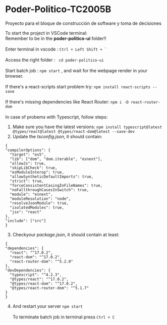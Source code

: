 # Poder-Politico-TC2005B
Proyecto para el bloque de construcción de software y toma de decisiones


To start the project in VSCode terminal: 
<br />
Remember to be in the **poder-politico-ui** folder!! <br /> <br />
Enter terminal in vscode : ```Ctrl + Left Shift + ` ``` <br /> <br />
Access the right folder : ``` cd poder-politico-ui``` <br /> <br />
Start batch job : ``` npm start ``` , and wait for the webpage render in your browser. 
<br /><br />
If there's a react-scripts start problem try:
``` npm install react-scripts --save ```
<br /><br />
If there's missing dependencies like React Router:
``` npm i -D react-router-dom ```
<br /><br />
In case of probems with Typescript, follow steps: </br>
1. Make sure you have the latest versions:
   ``` npm install typescript@latest @types/react@latest @types/react-dom@latest --save-dev ```
2. Update the *tsconfig.json*, it should contain:
  ```
 {
  "compilerOptions": {
    "target": "es5",
    "lib": ["dom", "dom.iterable", "esnext"],
    "allowJs": true,
    "skipLibCheck": true,
    "esModuleInterop": true,
    "allowSyntheticDefaultImports": true,
    "strict": true,
    "forceConsistentCasingInFileNames": true,
    "noFallthroughCasesInSwitch": true,
    "module": "esnext",
    "moduleResolution": "node",
    "resolveJsonModule": true,
    "isolatedModules": true,
    "jsx": "react"
  },
  "include": ["src"]
}
```
3. Checkyour *package.json*, it should contain at least:
  ```
{
  "dependencies": {
    "react": "^17.0.2",
    "react-dom": "^17.0.2",
    "react-router-dom": "^5.2.0"
  },
  "devDependencies": {
    "typescript": "^4.2.3",
    "@types/react": "^17.0.2",
    "@types/react-dom": "^17.0.2",
    "@types/react-router-dom": "^5.1.7"
  }
}
```
4. And restart your server
   ```npm start```
</br></br> 
To terminate batch job in terminal press ``` Ctrl + C ```
